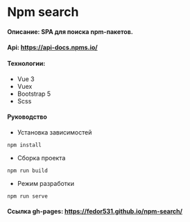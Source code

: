 # Npm search
#### Описание: SPA для поиска npm-пакетов. 
#### Api: https://api-docs.npms.io/
#### Технологии:
* Vue 3
* Vuex
* Bootstrap 5
* Scss
#### Руководство
* Установка зависимостей
```
npm install
```
* Сборка проекта
```
npm run build
```
* Режим разработки
```
npm run serve
```
#### Ссылка gh-pages: https://fedor531.github.io/npm-search/
